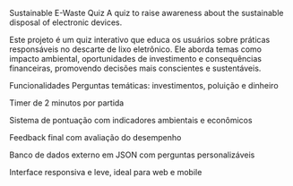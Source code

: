  Sustainable E-Waste Quiz
A quiz to raise awareness about the sustainable disposal of electronic devices.

Este projeto é um quiz interativo que educa os usuários sobre práticas responsáveis no descarte de lixo eletrônico. Ele aborda temas como impacto ambiental, oportunidades de investimento e consequências financeiras, promovendo decisões mais conscientes e sustentáveis.

 Funcionalidades
 Perguntas temáticas: investimentos, poluição e dinheiro

 Timer de 2 minutos por partida

 Sistema de pontuação com indicadores ambientais e econômicos

 Feedback final com avaliação do desempenho

 Banco de dados externo em JSON com perguntas personalizáveis

 Interface responsiva e leve, ideal para web e mobile

